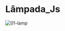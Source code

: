 # Lâmpada_Js

![01-lamp](https://user-images.githubusercontent.com/79487813/126914223-3906dfb2-8d90-4bc3-a74a-b2a4cff9ed56.gif)
